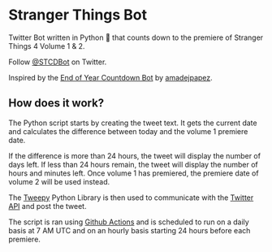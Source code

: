 # Stranger Things Bot
Twitter Bot written in Python 🐍 that counts down to the premiere of Stranger Things 4 Volume 1 &amp; 2.

Follow [@STCDBot](https://twitter.com/STCDBot) on Twitter.

Inspired by the [End of Year Countdown Bot](https://github.com/amadejpapez/EndOfYearCountdown) by [amadejpapez](https://github.com/amadejpapez).

## How does it work?
The Python script starts by creating the tweet text. It gets the current date and calculates the difference between today and the volume 1 premiere date. 

If the difference is more than 24 hours, the tweet will display the number of days left. If less than 24 hours remain, the tweet will display the number of hours and minutes left. Once volume 1 has premiered, the premiere date of volume 2 will be used instead.

The [Tweepy](https://www.tweepy.org) Python Library is then used to communicate with the [Twitter API](https://developer.twitter.com/en/docs/twitter-api) and post the tweet. 

The script is ran using [Github Actions](https://github.com/features/actions) and is scheduled to run on a daily basis at 7 AM UTC and on an hourly basis starting 24 hours before each premiere.
